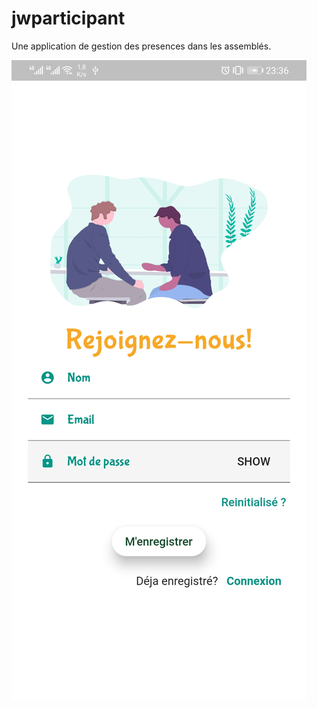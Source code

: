 # jwparticipant

Une application de gestion des presences dans les assemblés.

![alt text](pictures/jwparticipant_1.jpg)